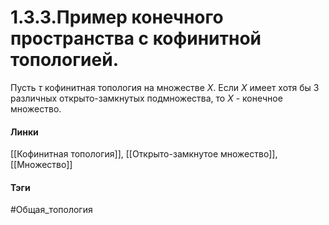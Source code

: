 # 1.3.3.Пример конечного пространства с кофинитной топологией.
Пусть $\tau$ кофинитная топология на множестве $X$. Если $X$ имеет хотя бы 3 различных открыто-замкнутых подмножества, то $X$ - конечное множество. 

#### Линки
[[Кофинитная топология]],
[[Открыто-замкнутое множество]],
[[Множество]]
#### Тэги 
 #Общая_топология